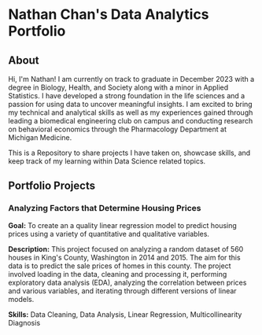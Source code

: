 # Nathan Chan's Data Analytics Portfolio
## About
Hi, I'm Nathan! I am currently on track to graduate in December 2023 with a degree in Biology, Health, and Society along with a minor in Applied Statistics. I have developed a strong foundation in the life sciences and a passion for using data to uncover meaningful insights. I am excited to bring my technical and analytical skills as well as my experiences gained through leading a biomedical engineering club on campus and conducting research on behavioral economics through the Pharmacology Department at Michigan Medicine.

This is a Repository to share projects I have taken on, showcase skills, and keep track of my learning within Data Science related topics.

## Portfolio Projects

### Analyzing Factors that Determine Housing Prices

**Goal:** To create an a quality linear regression model to predict housing prices using a variety of quantitative and qualitative variables. 

**Description:** This project focused on analyzing a random dataset of 560 houses in King's County, Washington in 2014 and 2015. The aim for this data is to predict the sale prices of homes in this county. The project involved loading in the data, cleaning and processing it, performing exploratory data analysis (EDA), analyzing the correlation between prices and various variables, and iterating through different versions of linear models. 

**Skills:** Data Cleaning, Data Analysis, Linear Regression, Multicollinearity Diagnosis

